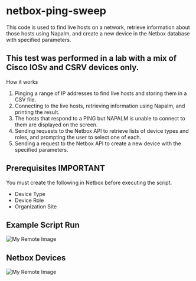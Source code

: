 # netbox-ping-sweep


This code is used to find live hosts on a network, retrieve information about those hosts using Napalm, and create a new device in the Netbox database with specified parameters.

## This test was performed in a lab with a mix of Cisco IOSv and CSRV devices only.

How it works

1. Pinging a range of IP addresses to find live hosts and storing them in a CSV file.
2. Connecting to the live hosts, retrieving information using Napalm, and printing the result.
3. The hosts that respond to a PING but NAPALM is unable to connect to them are displayed on the screen.
4. Sending requests to the Netbox API to retrieve lists of device types and roles, and prompting the user to select one of each.
5. Sending a request to the Netbox API to create a new device with the specified parameters.

## Prerequisites IMPORTANT
You must create the following in Netbox before executing the script.
- Device Type
- Device Role
- Organization Site


## Example Script Run
![My Remote Image](https://i.imgur.com/sLixV5M.png)
## Netbox Devices
![My Remote Image](https://i.imgur.com/cdtiOl7.png)
